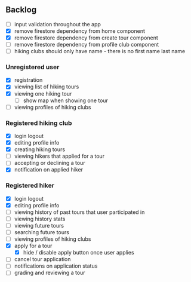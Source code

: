 ## Backlog

- [ ] input validation throughout the app
- [x] remove firestore dependency from home component
- [x] remove firestore dependency from create tour component
- [ ] remove firestore dependency from profile club component
- [ ] hiking clubs should only have name - there is no first name last name
  
### Unregistered user
- [x] registration
- [x] viewing list of hiking tours
- [x] viewing one hiking tour
  - [ ] show map when showing one tour
- [ ] viewing profiles of hiking clubs

### Registered hiking club
- [x] login logout
- [x] editing profile info
- [x] creating hiking tours
- [ ] viewing hikers that applied for a tour
- [ ] accepting or declining a tour
- [x] notification on applied hiker

### Registered hiker
- [x] login logout
- [x] editing profile info
- [ ] viewing history of past tours that user participated in
- [ ] viewing history stats
- [ ] viewing future tours
- [ ] searching future tours
- [ ] viewing profiles of hiking clubs
- [x] apply for a tour
  - [x] hide / disable apply button once user applies
- [ ] cancel tour application
- [ ] notifications on application status
- [ ] grading and reviewing a tour